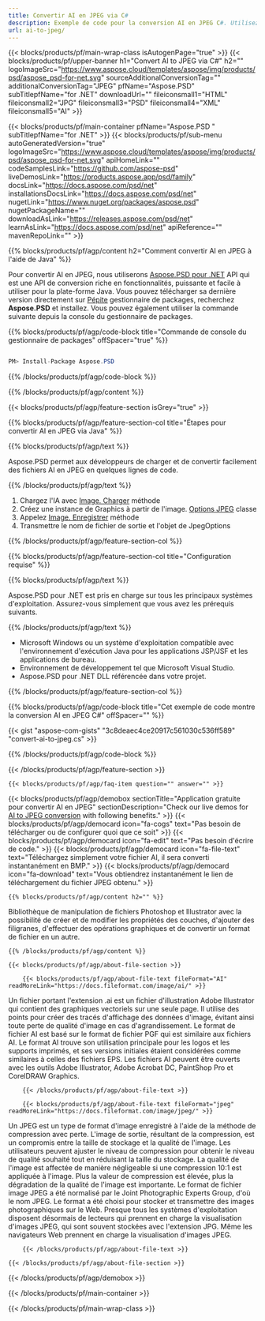 ```yaml
---
title: Convertir AI en JPEG via C#
description: Exemple de code pour la conversion AI en JPEG C#. Utilisez un exemple de code d'API pour la conversion par lots de fichiers AI en JPEG dans VB.NET, ASP.Net ou toute application basée sur .NET.
url: ai-to-jpeg/
---
```


{{< blocks/products/pf/main-wrap-class isAutogenPage="true" >}}
{{< blocks/products/pf/upper-banner h1="Convert AI to JPEG via C#" h2="" logoImageSrc="https://www.aspose.cloud/templates/aspose/img/products/psd/aspose_psd-for-net.svg" sourceAdditionalConversionTag="" additionalConversionTag="JPEG" pfName="Aspose.PSD" subTitlepfName="for .NET" downloadUrl="" fileiconsmall1="HTML" fileiconsmall2="JPG" fileiconsmall3="PSD" fileiconsmall4="XML" fileiconsmall5="AI" >}}

{{< blocks/products/pf/main-container pfName="Aspose.PSD " subTitlepfName="for .NET" >}}
{{< blocks/products/pf/sub-menu autoGeneratedVersion="true" logoImageSrc="https://www.aspose.cloud/templates/aspose/img/products/psd/aspose_psd-for-net.svg" apiHomeLink="" codeSamplesLink="https://github.com/aspose-psd" liveDemosLink="https://products.aspose.app/psd/family" docsLink="https://docs.aspose.com/psd/net" installationsDocsLink="https://docs.aspose.com/psd/net" nugetLink="https://www.nuget.org/packages/aspose.psd" nugetPackageName="" downloadAsLink="https://releases.aspose.com/psd/net" learnAsLink="https://docs.aspose.com/psd/net" apiReference="" mavenRepoLink="" >}}

{{% blocks/products/pf/agp/content h2="Comment convertir AI en JPEG à l'aide de Java" %}}

Pour convertir AI en JPEG, nous utiliserons <a href="/psd/{{< lang-code >}}net">Aspose.PSD pour .NET</a> API qui est une API de conversion riche en fonctionnalités, puissante et facile à utiliser pour la plate-forme Java. Vous pouvez télécharger sa dernière version directement sur <a href="https://www.nuget.org/packages/aspose.psd">Pépite</a> gestionnaire de packages, recherchez <b>Aspose.PSD</b> et installez. Vous pouvez également utiliser la commande suivante depuis la console du gestionnaire de packages.

{{% blocks/products/pf/agp/code-block title="Commande de console du gestionnaire de packages" offSpacer="true" %}}

```cs

PM> Install-Package Aspose.PSD

```

{{% /blocks/products/pf/agp/code-block %}}

{{% /blocks/products/pf/agp/content %}}

{{< blocks/products/pf/agp/feature-section isGrey="true" >}}

{{% blocks/products/pf/agp/feature-section-col title="Étapes pour convertir AI en JPEG via Java" %}}

{{% blocks/products/pf/agp/text %}}

 Aspose.PSD permet aux développeurs de charger et de convertir facilement des fichiers AI en JPEG en quelques lignes de code.

{{% /blocks/products/pf/agp/text %}}

1. Chargez l'IA avec [Image. Charger](https://apireference.aspose.com/psd/net/aspose.psd/image/methods/load/index) méthode
1. Créez une instance de Graphics à partir de l'image. [Options JPEG](https://apireference.aspose.com/psd/net/aspose.psd.imageoptions/JpegOptions) classe
1. Appelez [Image. Enregistrer](https://apireference.aspose.com/psd/net/aspose.psd/image/methods/save/index) méthode
1. Transmettre le nom de fichier de sortie et l'objet de JpegOptions

{{% /blocks/products/pf/agp/feature-section-col %}}

{{% blocks/products/pf/agp/feature-section-col title="Configuration requise" %}}

{{% blocks/products/pf/agp/text %}}

 Aspose.PSD pour .NET est pris en charge sur tous les principaux systèmes d'exploitation. Assurez-vous simplement que vous avez les prérequis suivants.

{{% /blocks/products/pf/agp/text %}}

- Microsoft Windows ou un système d'exploitation compatible avec l'environnement d'exécution Java pour les applications JSP/JSF et les applications de bureau.
- Environnement de développement tel que Microsoft Visual Studio.
- Aspose.PSD pour .NET DLL référencée dans votre projet.

{{% /blocks/products/pf/agp/feature-section-col %}}

{{% blocks/products/pf/agp/code-block title="Cet exemple de code montre la conversion AI en JPEG C#" offSpacer="" %}}

{{< gist "aspose-com-gists" "3c8deaec4ce20917c561030c536ff589" "convert-ai-to-jpeg.cs" >}}

{{% /blocks/products/pf/agp/code-block %}}

{{< /blocks/products/pf/agp/feature-section >}}

    {{< blocks/products/pf/agp/faq-item question="" answer="" >}}
 

<!-- aboutfile Starts -->

{{< blocks/products/pf/agp/demobox sectionTitle="Application gratuite pour convertir AI en JPEG" sectionDescription="Check our live demos for [AI to JPEG conversion](https://products.aspose.app/psd/conversion/ai-to-jpeg) with following benefits." >}}
        {{< blocks/products/pf/agp/democard icon="fa-cogs" text="Pas besoin de télécharger ou de configurer quoi que ce soit" >}}
        {{< blocks/products/pf/agp/democard icon="fa-edit" text="Pas besoin d'écrire de code." >}}
        {{< blocks/products/pf/agp/democard icon="fa-file-text" text="Téléchargez simplement votre fichier AI, il sera converti instantanément en BMP." >}}
        {{< blocks/products/pf/agp/democard icon="fa-download" text="Vous obtiendrez instantanément le lien de téléchargement du fichier JPEG obtenu." >}}

    {{% blocks/products/pf/agp/content h2="" %}}

Bibliothèque de manipulation de fichiers Photoshop et Illustrator avec la possibilité de créer et de modifier les propriétés des couches, d'ajouter des filigranes, d'effectuer des opérations graphiques et de convertir un format de fichier en un autre.



    {{% /blocks/products/pf/agp/content %}}

    {{< blocks/products/pf/agp/about-file-section >}}

        {{< blocks/products/pf/agp/about-file-text fileFormat="AI" readMoreLink="https://docs.fileformat.com/image/ai/" >}}
Un fichier portant l'extension .ai est un fichier d'illustration Adobe Illustrator qui contient des graphiques vectoriels sur une seule page. Il utilise des points pour créer des tracés d'affichage des données d'image, évitant ainsi toute perte de qualité d'image en cas d'agrandissement. Le format de fichier AI est basé sur le format de fichier PGF qui est similaire aux fichiers AI. Le format AI trouve son utilisation principale pour les logos et les supports imprimés, et ses versions initiales étaient considérées comme similaires à celles des fichiers EPS. Les fichiers AI peuvent être ouverts avec les outils Adobe Illustrator, Adobe Acrobat DC, PaintShop Pro et CorelDRAW Graphics.

        {{< /blocks/products/pf/agp/about-file-text >}}

        {{< blocks/products/pf/agp/about-file-text fileFormat="jpeg" readMoreLink="https://docs.fileformat.com/image/jpeg/" >}}
Un JPEG est un type de format d'image enregistré à l'aide de la méthode de compression avec perte. L'image de sortie, résultant de la compression, est un compromis entre la taille de stockage et la qualité de l'image. Les utilisateurs peuvent ajuster le niveau de compression pour obtenir le niveau de qualité souhaité tout en réduisant la taille du stockage. La qualité de l'image est affectée de manière négligeable si une compression 10:1 est appliquée à l'image. Plus la valeur de compression est élevée, plus la dégradation de la qualité de l'image est importante. Le format de fichier image JPEG a été normalisé par le Joint Photographic Experts Group, d'où le nom JPEG. Le format a été choisi pour stocker et transmettre des images photographiques sur le Web. Presque tous les systèmes d'exploitation disposent désormais de lecteurs qui prennent en charge la visualisation d'images JPEG, qui sont souvent stockées avec l'extension JPG. Même les navigateurs Web prennent en charge la visualisation d'images JPEG.

        {{< /blocks/products/pf/agp/about-file-text >}}

    {{< /blocks/products/pf/agp/about-file-section >}}

{{< /blocks/products/pf/agp/demobox >}}

<!-- aboutfile Ends -->



{{< /blocks/products/pf/main-container >}}
    
{{< /blocks/products/pf/main-wrap-class >}}
